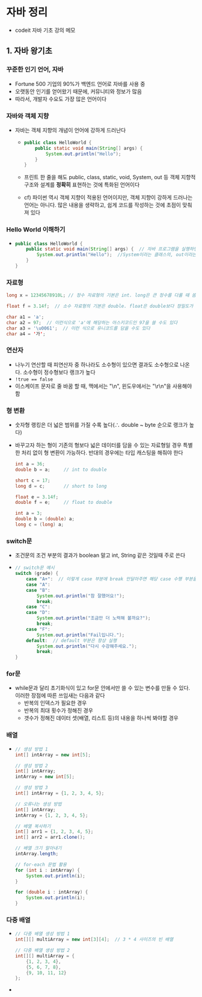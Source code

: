 # 자바 정리

- codeit 자바 기초 강의 메모



## 1. 자바 왕기초

### 꾸준한 인기 언어, 자바

- Fortune 500 기업의 90%가 백엔드 언어로 자바를 사용 중
- 오랫동안 인기를 얻어왔기 때문에, 커뮤니티와 정보가 많음
- 따라서, 개발자 수요도 가장 많은 언어이다



### 자바와 객체 지향

- 자바는 객체 지향의 개념이 언어에 강하게 드러난다

  - ```java
    public class HelloWorld {
        public static void main(String[] args) {
            System.out.println("Hello");
        }
    }
    ```
  
  - 프린트 한 줄을 해도 public, class, static, void, System, out 등 객체 지향적 구조와 설계를 **정확히** 표현하는 것에 특화된 언어이다
  
  - cf) 파이썬 역시 객체 지향이 적용된 언어이지만, 객체 지향이 강하게 드러나는 언어는 아니다. 많은 내용을 생략하고, 쉽게 코드를 작성하는 것에 초점이 맞춰져 있다



### Hello World 이해하기

- ```java
  public class HelloWorld {
      public static void main(String[] args) {  // 자바 프로그램을 실행하면 가장 먼저 main을 찾아서 실행시킨다. 따라서 실행시키고 싶은 자바 코드가 있다면, main 안에 넣어주면 된다. static은 그 부분을 바로 실행 가능하게 만든다. 따라서 main은 가장 첫 번째로 실행되어야 하기 때문에, main 앞에는 항상 static을 붙인다
          System.out.println("Hello");  //System이라는 클래스의, out이라는 변수의, println이라는 메소드 호출
      }
  }
  ```



### 자료형

```java
long x = 12345678910L; // 정수 자료형의 기본은 int. long은 큰 정수를 다룰 때 씀. 수 뒤에 L을 붙여줘야 한다

float f = 3.14f;  // 소수 자료형의 기본은 double. float은 double보다 정밀도가 낮다. float 자료형을 사용할 때는 수 뒤에 f를 붙여줘야 한다

char a1 = 'a';
char a2 = 97;  // 이런식으로 'a'에 해당하는 아스키코드인 97을 쓸 수도 있다
char a3 = '\u0061';  // 이런 식으로 유니코드를 담을 수도 있다
char a4 = '가';
```



### 연산자

- 나누기 연산할 때 피연산자 중 하나라도 소수형이 있으면 결과도 소수형으로 나온다. 소수형이 정수형보다 랭크가 높다
- `!true == false`
- 이스케이프 문자로 줄 바꿈 할 때, 맥에서는 "\n", 윈도우에서는 "\r\n"을 사용해야 함



### 형 변환

- 숫자형 랭킹은 더 넓은 범위를 가질 수록 높다(∴ double ~ byte 순으로 랭크가 높다)

- 바꾸고자 하는 형이 기존의 형보다 넓은 데이터를 담을 수 있는 자료형일 경우 특별한 처리 없이 형 변환이 가능하다. 반대의 경우에는 타입 캐스팅을 해줘야 한다  

  ```java
  int a = 36;
  double b = a;     // int to double
  
  short c = 17;
  long d = c;       // short to long
  
  float e = 3.14f;
  double f = e;     // float to double
  
  int a = 3;
  double b = (double) a;
  long c = (long) a;
  ```



### switch문

- 조건문의 조건 부분의 결과가 boolean 말고 int, String 같은 것일때 주로 쓴다

- ```java
  // switch문 예시
  switch (grade) {
      case "A+":  // 이렇게 case 부분에 break 안달아주면 해당 case 수행 부분을 거친 후 다른 case 부분에도 들어간다
      case "A":
      case "B":
          System.out.println("참 잘했어요!");
          break;
      case "C":
      case "D":
          System.out.println("조금만 더 노력해 볼까요?");
          break;
      case "F":
          System.out.println("Fail입니다.");
      default:  // default 부분은 항상 실행
          System.out.println("다시 수강해주세요.");
          break;
  }
  ```



### for문

- while문과 달리 초기화식이 있고 for문 안에서만 쓸 수 있는 변수를 만들 수 있다. 이러한 장점에 따른 쓰임새는 다음과 같다
  - 반복의 인덱스가 필요한 경우
  - 반복의 최대 횟수가 정해진 경우
  - 갯수가 정해진 데이터 셋(배열, 리스트 등)의 내용을 하나씩 봐야할 경우



### 배열

- ```java
  // 생성 방법 1
  int[] intArray = new int[5];
  
  // 생성 방법 2
  int[] intArray;
  intArray = new int[5];
  
  // 생성 방법 3
  int[] intArray = {1, 2, 3, 4, 5};
  
  // 오류나는 생성 방법
  int[] intArray;
  intArray = {1, 2, 3, 4, 5};
  
  // 배열 복사하기
  int[] arr1 = {1, 2, 3, 4, 5};
  int[] arr2 = arr1.clone();
  
  // 배열 크기 알아내기
  intArray.length;
  
  // for-each 문법 활용
  for (int i : intArray) {
      System.out.println(i);
  }
  
  for (double i : intArray) {
      System.out.println(i);
  }
  ```



### 다중 배열

- ```java
  // 다중 배열 생성 방법 1
  int[][] multiArray = new int[3][4];  // 3 * 4 사이즈의 빈 배열
  
  // 다중 배열 생성 방법 2
  int[][] multiArray = {
      {1, 2, 3, 4},
      {5, 6, 7, 8},
      {9, 10, 11, 12}
  };
  ```

- 